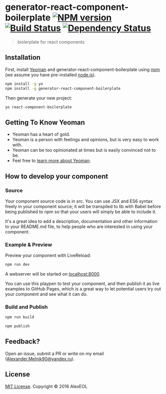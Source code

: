 # generator-react-component-boilerplate [![NPM version][npm-image]][npm-url] [![Build Status][travis-image]][travis-url] [![Dependency Status][daviddm-image]][daviddm-url]
> biolerplate for react components

## Installation

First, install [Yeoman](http://yeoman.io) and generator-react-component-boilerplate using [npm](https://www.npmjs.com/) (we assume you have pre-installed [node.js](https://nodejs.org/)).

```bash
npm install -g yo
npm install -g generator-react-component-boilerplate
```

Then generate your new project:

```bash
yo react-component-boilerplate
```

## Getting To Know Yeoman

 * Yeoman has a heart of gold.
 * Yeoman is a person with feelings and opinions, but is very easy to work with.
 * Yeoman can be too opinionated at times but is easily convinced not to be.
 * Feel free to [learn more about Yeoman](http://yeoman.io/).
 
## How to develop your component

### Source

Your component source code is in src. You can use JSX and ES6 syntax freely in your component source; it will be transpiled to lib with Babel before being published to npm so that your users will simply be able to include it.

It's a great idea to add a description, documentation and other information to your README.md file, to help people who are interested in using your component.

### Example & Preview

Preview your component with LiveReload:

```bash
npm run dev
```

A webserver will be started on [localhost:8000](http://localhost:8000).

You can use this playpen to test your component, and then publish it as live examples to GitHub Pages, which is a great way to let potential users try out your component and see what it can do.

### Build and Publish

```bash
npm run build
```

```bash
npm publish
```

## Feedback?

Open an issue, submit a PR or write on my email (Alexander.Melnik90@yandex.ru).

## License

 [MIT License](http://en.wikipedia.org/wiki/MIT_License). Copyright © 2016 AlexEOL


[npm-image]: https://badge.fury.io/js/generator-react-component-boilerplate.svg
[npm-url]: https://npmjs.org/package/generator-react-component-boilerplate
[travis-image]: https://travis-ci.org/AlexEOL/generator-react-component-boilerplate.svg?branch=master
[travis-url]: https://travis-ci.org/AlexEOL/generator-react-component-boilerplate
[daviddm-image]: https://david-dm.org/AlexEOL/generator-react-component-boilerplate.svg?theme=shields.io
[daviddm-url]: https://david-dm.org/AlexEOL/generator-react-component-boilerplate
